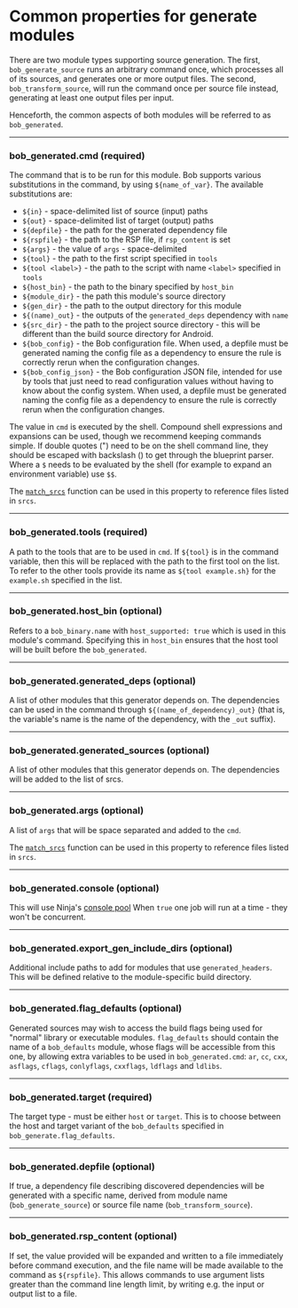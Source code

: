 # Common properties for generate modules

There are two module types supporting source generation.
The first, `bob_generate_source` runs an arbitrary command
once, which processes all of its sources, and generates one
or more output files. The second, `bob_transform_source`, will
run the command once per source file instead, generating at least
one output files per input.

Henceforth, the common aspects of both modules will
be referred to as `bob_generated`.

---

### **bob_generated.cmd** (required)

The command that is to be run for this module. Bob supports various
substitutions in the command, by using `${name_of_var}`. The
available substitutions are:

- `${in}` - space-delimited list of source (input) paths
- `${out}` - space-delimited list of target (output) paths
- `${depfile}` - the path for the generated dependency file
- `${rspfile}` - the path to the RSP file, if `rsp_content` is set
- `${args}` - the value of `args` - space-delimited
- `${tool}` - the path to the first script specified in `tools`
- `${tool <label>}` - the path to the script with name `<label>` specified in `tools`
- `${host_bin}` - the path to the binary specified by `host_bin`
- `${module_dir}` - the path this module's source directory
- `${gen_dir}` - the path to the output directory for this module
- `${(name)_out}` - the outputs of the `generated_deps` dependency with `name`
- `${src_dir}` - the path to the project source directory - this will be different
  than the build source directory for Android.
- `${bob_config}` - the Bob configuration file. When used, a depfile must be
  generated naming the config file as a dependency to ensure the rule is
  correctly rerun when the configuration changes.
- `${bob_config_json}` - the Bob configuration JSON file, intended for use
  by tools that just need to read configuration values without having to know
  about the config system. When used, a depfile must be generated naming the
  config file as a dependency to ensure the rule is correctly rerun when the
  configuration changes.

The value in `cmd` is executed by the shell. Compound shell
expressions and expansions can be used, though we recommend keeping
commands simple. If double quotes (") need to be on the shell command
line, they should be escaped with backslash (\) to get through the
blueprint parser. Where a `$` needs to be evaluated by the shell (for
example to expand an environment variable) use `$$`.

The [`match_srcs`](../strings.md#match_srcs) function can be used in
this property to reference files listed in `srcs`.

---

### **bob_generated.tools** (required)

A path to the tools that are to be used in `cmd`. If `${tool}` is in
the command variable, then this will be replaced with the path to
the first tool on the list. To refer to the other tools provide its name
as `${tool example.sh}` for the `example.sh` specified in the list.

---

### **bob_generated.host_bin** (optional)

Refers to a `bob_binary.name` with `host_supported: true` which is used in this
module's command. Specifying this in `host_bin` ensures that the host tool will
be built before the `bob_generated`.

---

### **bob_generated.generated_deps** (optional)

A list of other modules that this generator depends on. The dependencies can be
used in the command through `${(name_of_dependency)_out}` (that is, the variable's
name is the name of the dependency, with the `_out` suffix).

---

### **bob_generated.generated_sources** (optional)

A list of other modules that this generator depends on.
The dependencies will be added to the list of srcs.

---

### **bob_generated.args** (optional)

A list of `args` that will be space separated and added to the `cmd`.

The [`match_srcs`](../strings.md#match_srcs) function can be used in
this property to reference files listed in `srcs`.

---

### **bob_generated.console** (optional)

This will use Ninja's [console pool](https://ninja-build.org/manual.html#_the_literal_console_literal_pool)
When `true` one job will run at a time - they won't be concurrent.

---

### **bob_generated.export_gen_include_dirs** (optional)

Additional include paths to add for modules that use `generated_headers`. This
will be defined relative to the module-specific build directory.

---

### **bob_generated.flag_defaults** (optional)

Generated sources may wish to access the build flags being used for "normal"
library or executable modules. `flag_defaults` should contain the name of a
`bob_defaults` module, whose flags will be accessible from this one, by
allowing extra variables to be used in `bob_generated.cmd`: `ar`, `cc`, `cxx`,
`asflags`, `cflags`, `conlyflags`, `cxxflags`, `ldflags` and `ldlibs`.

---

### **bob_generated.target** (required)

The target type - must be either `host` or `target`. This is to choose between
the host and target variant of the `bob_defaults` specified in
`bob_generate.flag_defaults`.

---

### **bob_generated.depfile** (optional)

If true, a dependency file describing discovered dependencies will be generated
with a specific name, derived from module name (`bob_generate_source`) or
source file name (`bob_transform_source`).

---

### **bob_generated.rsp_content** (optional)

If set, the value provided will be expanded and written to a file immediately
before command execution, and the file name will be made available to the
command as `${rspfile}`. This allows commands to use argument lists greater
than the command line length limit, by writing e.g. the input or output list to
a file.
